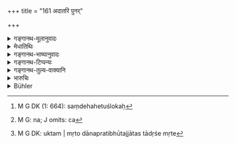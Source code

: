 +++
title = "161 अदातरि पुनर्"

+++

<details><summary>गङ्गानथ-मूलानुवादः</summary>

“By what means then would the creditor seek to obtain his dues, in the event of the death of the surety other than that for ‘payment,’ whose character is fully known?”—(161)
</details>

<details><summary>मेधातिथिः</summary>

अनेन श्लोकेन संदिहानः प्रश्नं कृत्वोत्तरेण निश्चाययति । संदेहहेतुः[^४०२] पदद्वयेन "**अदातरि**," "**विज्ञातप्रकृतौ**" इति । सप्तम्यन्तानि समानाधिकरणानि पदानि व्याख्यायन्ते- **अदातरि, प्रतिभुवि, प्रतिज्ञातप्रकृतौ** च[^४०३] । **ऋणम्** अनुत्तमर्णः **केन हेतुना** **परीप्सेत** लब्धुम् इच्छेत्, किं केवलेनैवात्मव्यापारेण ततः प्रतिभुवः पुत्रम् अपि व्यापारयति । 


[^४०३]:
     M G: na; J omits: ca


[^४०२]:
     M G DK (1: 664): saṃdehahetuślokaḥ

- <u>कुतः</u> संदेहः । 

- <u>उक्तम्</u> "**प्रेते दानप्रतिभुवि**" इति ततो ऽन्यस्मिन् मृते[^४०४] कस् तत्पुत्राणां संबन्धः । यतस् तु खलु **विज्ञातप्रकृतिर्** विज्ञातकारणः प्रतिभूत्वेन धनं गृहीत्वा स्थित इत्य् एतन् निश्चितम्, अतो भवति बुद्धिर् अस्ति तत्पुत्राणां संबन्धो यतस् तेन ऋणसंशुद्ध्यर्थम् अस्य निसृष्टम् इति । 


[^४०४]:
     M G DK: uktam | mṛto dānapratibhūtajjātas tādṛśe mṛte

**पुनः**शब्दः पूर्वस्माद् विशेषम् आह । यति दानप्रतिभुवः पुत्राः संबध्यन्ते । यस् तर्ह्य् अदाता तस्मिन् मृते । **दाता** उत्तमर्णः । **पश्चात्** तत उत्तरकालम् इत्य् अर्थः । शेषं व्याख्यातम् । **परीप्सा** प्राप्तीछा ॥ ८.१६१ ॥
</details>

<details><summary>गङ्गानथ-भाष्यानुवादः</summary>

Having raised a question by means of the present verse, the Author answers it in the next verse: and the grounds for doubt are expressed by means of the two words ‘*other than that for payment*’ and ‘*whose character is fully known*’;—the three words with the locative ending—‘*adātari*,’ ‘*pratibhuvi*’ and ‘*vijñātaprakṛtau*’ being construed together.

‘*By what means would the Creditor seek to obtain his dues*?’—Should he seek to obtain it entirely by his own operations? Or should he also urge the surety’s son?

“Why should there be any such doubt, when it has been distinctly asserted that in the case of the death of sureties other than that for payment, the sous shall not be liable?—what connection then can the sons have with such dues?” The doubt arises because the surety is one ‘*whose character is fully known*’; which means that it is fully known that the man had received payment for becoming ‘surety ’; and this fact, being known, might give rise to the idea that his sons should be liable; since it is possible that the amount paid to the surety was for the purpose of paying off the debt in question.

The particle ‘*punaḥ*,’ ‘*then*,’ serves to distinguish the present from the preceding verse; the meaning being—‘if the liability falls upon the sons of the surety for payment only, then in the case of the death of one who is surety *not for payment*, from whom would the creditor, after his death, seek to obtain his dues?’

The rest has been already explained.

‘*Parīpsā*’ is *seeking to obtain*.—(101)
</details>

<details><summary>गङ्गानथ-टिप्पन्यः</summary>

This verse is quoted in *Vivādaratnākara* (p. 43), which takes it as putting the question which is answered in the next verse. It adds the following notes:—‘*Adā tari*’, *i.e*., a surety other than the one for payment (*i.e*., the surety for appearance and the surety for trust),—being ‘*vijñātoprakṛti*’—*i*.*e*., being known to have stood surety after having received something in pledge from the debtor; and thus having its character fully known;—if such a surety dies ,—‘*kena hetunā*’—by what means—is the ‘*dātā*’—the man who advanced the loan, the creditor,—to receive back the debt? The work goes on to quote Halāyudha as explaining the term ‘*vijñatoprakṛti*’as ‘being known that he became the *lagnaka* (?) on receiving a *pledge*’, and regarding the verse as denying the creditor’s right to receive payment from the surety’s heirs on his death. But remarks that the net result of both explanations is the same.

This verse is quoted in *Kṛtyakalpataru* (74a), which has the following notes:—‘*Adātari*’, a surety other than *Dānapratibhū*,—‘*dātā*’, the creditor,—‘*vijñātoprakṛti*’, one whose solvency is well known.
</details>

<details><summary>गङ्गानथ-तुल्य-वाक्यानि</summary>

**(verses 8.159-162)  
**

See Comparative notes for [Verse 8.159].
</details>

<details><summary>भारुचिः</summary>

समानविभक्तीनि पदान्य् एकार्थतया व्याख्येयानि । **अदातरि प्रतिभुवि प्रेते विज्ञातप्रकृतौ** विज्ञातं कारणं लग्नकत्वे यस्य, सो ऽयं विज्ञातप्रकृतिः । किं पुनस् तत्संबन्धकार्पणम् । एवं च धनावष्टम्भेनायम् अस्याधमर्णस्य, यस्मान् न किंभूतः । तत इत्तंभूते ऽस्मिन् **प्रतिभुवि प्रेते** पश्चाद् **दाता** प्रयुक्तम् ऋणं **परीप्सेत् केन हेतुना** संदिह्य पृच्छति । कथं च संदिह्यते यतः तत्कारणम् उच्यते । येन तावद् दानप्रतिभुवः पुत्रस्यास्ति संबन्ध इत्य् उक्तम्, न दर्शनप्रतिभुवः । अतः सत्य् अपितृरिक्थसंबन्धे शास्त्रसामर्थ्यान् न युक्तो दापयितुम्, यतश् च गृहीतधने [प्रतिभुवि] प्रेते दर्शनलग्नकपुत्रो ऽपि सन् दापयितुम् इति एवम् उभयथा दर्शनात् संदेहे सतीदम् आह — ॥ ८.१६० ॥
</details>

<details><summary>Bühler</summary>

161	On what account then is it that after the death of a surety other than for payment, whose affairs are fully known, the creditor may (in some cases) afterwards demand the debt (of the heirs)?
</details>
